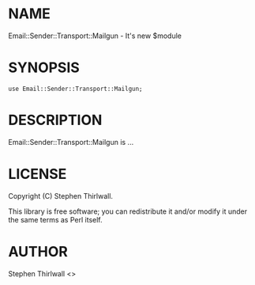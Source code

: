 # NAME

Email::Sender::Transport::Mailgun - It's new $module

# SYNOPSIS

    use Email::Sender::Transport::Mailgun;

# DESCRIPTION

Email::Sender::Transport::Mailgun is ...

# LICENSE

Copyright (C) Stephen Thirlwall.

This library is free software; you can redistribute it and/or modify
it under the same terms as Perl itself.

# AUTHOR

Stephen Thirlwall <>
